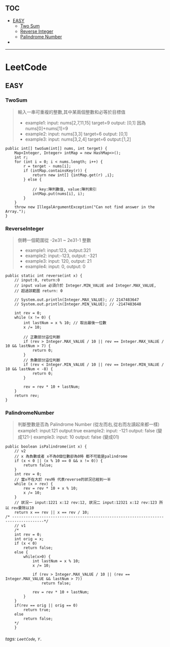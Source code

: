 TOC
---
* [EASY](#EASY)
	* [Two Sum](#TwoSum)
	* [Reverse Integer](#ReverseInteger)
	* [Palindrome Number](#PalindromeNumber)
* 
---


# LeetCode

## EASY

### TwoSum
> 輸入一串可重複的整數,其中某兩個整數和必等於目標值
> + example1: input: nums[2,7,11,15] target=9 output: [0,1] 因為 nums[0]+nums[1]=9
> + example2: input: nums[3,3] target=6 output: [0,1]
> + example3: input: nums[3,2,4] target=6 output:[1,2]


```java=
public int[] twoSum(int[] nums, int terget) {
    Map<Integer, Integer> intMap = new HashMap<>();
    int r;
    for (int i = 0; i < nums.length; i++) {
        r = terget - nums[i];
        if (intMap.containsKey(r)) {
            return new int[] {intMap.get(r) ,i};
        } else {

            // key:陣列數值, value:陣列索引
            intMap.put(nums[i], i);
        }
    }
    throw new IllegalArgumentException("Can not find answer in the Array.");
}
```

### ReverseInteger
> 倒轉一個範圍從 -2e31 ~ 2e31-1 整數
> + example1: input:123, output:321
> + example2: input:-123, output: -321
> + example3: input: 120, output: 21
> + example4: input: 0, output: 0

```java=
public static int reverse(int x) {
	// input:0, return:0
	// input value 必須介於 Integer.MIN_VALUE and Integer.MAX_VALUE, 
	// 超過該範圍 return: 0

	// System.out.println(Integer.MAX_VALUE); // 2147483647
	// System.out.println(Integer.MIN_VALUE); // -2147483648

	int rev = 0;
	while (x != 0) {
		int lastNum = x % 10; // 取出最後一位數
		x /= 10;

		// 正數部分溢位判斷
		if (rev > Integer.MAX_VALUE / 10 || rev == Integer.MAX_VALUE / 10 && lastNum > 7) {
			return 0;
		}
		// 負數部分溢位判斷
		if (rev < Integer.MIN_VALUE / 10 || rev == Integer.MIN_VALUE / 10 && lastNum < -8) {
			return 0;
		}

		rev = rev * 10 + lastNum;
	}
	return rev;
}
```

### PalindromeNumber
> 判斷整數是否為 Palindrome Number (從左而右,從右而左讀起來都一樣)
> example1: input:121 output:true
> example2: input: -121 output: false (變成121-)
> example3: input: 10 output: false (變成01)

```java=
public boolean isPalindrome(int x) {
	// v2
	// x 為負數或者 x不為0個位數卻為0時 都不可能是palindrome
	if (x < 0 || (x % 10 == 0 && x != 0)) {
		return false;
	}
	int rev = 0;
	// 當x不在大於 rev時 代表reverse的狀況已經到一半
	while (x > rev) {
		rev = rev * 10 + x % 10;
		x /= 10;
	}
	// 狀況一 input:1221 x:12 rev:12, 狀況二 input:12321 x:12 rev:123 所以 rev要除以10
	return x == rev || x == rev / 10;
/* ------------------------------------------------------------------------------------*/		
	// v1
	/*
	int rev = 0;
	int orig = x;
	if (x < 0)
		return false;
	else {
		while(x>0) {
			int lastNum = x % 10;
			x /= 10;

			if (rev > Integer.MAX_VALUE / 10 || (rev == Integer.MAX_VALUE && lastNum > 7))
				return false;

			rev = rev * 10 + lastNum;
		}
	}
	if(rev == orig || orig == 0)
		return true;
	else
		return false;
	*/
	}
```

###### tags: `LeetCode`, `Y.`